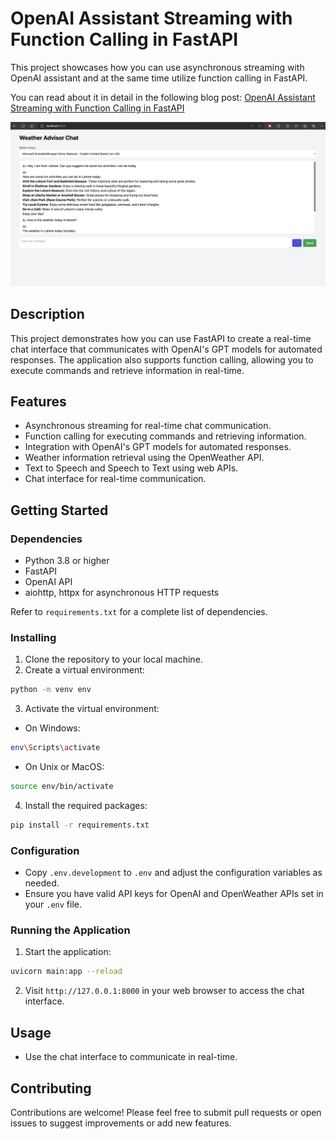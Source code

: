 # OpenAI Assistant Streaming with Function Calling in FastAPI

This project showcases how you can use asynchronous streaming with OpenAI assistant and at the same time utilize function calling
in FastAPI.

You can read about it in detail in the following blog post: [OpenAI Assistant Streaming with Function Calling in FastAPI](https://medium.com/@meeran2003/async-streaming-openai-assistant-api-with-function-calling-in-fastapi-0dfe5935f238)

![OpenAI Assistant Streaming with Function Calling in FastAPI](./demo.png?raw=true "Demo")

## Description

This project demonstrates how you can use FastAPI to create a real-time chat interface that communicates with OpenAI's GPT models for automated responses. The application also supports function calling, allowing you to execute commands and retrieve information in real-time.

## Features

- Asynchronous streaming for real-time chat communication.
- Function calling for executing commands and retrieving information.
- Integration with OpenAI's GPT models for automated responses.
- Weather information retrieval using the OpenWeather API.
- Text to Speech and Speech to Text using web APIs.
- Chat interface for real-time communication.

## Getting Started

### Dependencies

- Python 3.8 or higher
- FastAPI
- OpenAI API
- aiohttp, httpx for asynchronous HTTP requests

Refer to `requirements.txt` for a complete list of dependencies.

### Installing

1. Clone the repository to your local machine.
2. Create a virtual environment:

```sh
python -m venv env
```

3. Activate the virtual environment:

- On Windows:

```sh
env\Scripts\activate
```

- On Unix or MacOS:

```sh
source env/bin/activate
```

4. Install the required packages:

```sh
pip install -r requirements.txt
```

### Configuration

- Copy `.env.development` to `.env` and adjust the configuration variables as needed.
- Ensure you have valid API keys for OpenAI and OpenWeather APIs set in your `.env` file.

### Running the Application

1. Start the application:

```sh
uvicorn main:app --reload
```

2. Visit `http://127.0.0.1:8000` in your web browser to access the chat interface.

## Usage

- Use the chat interface to communicate in real-time.

## Contributing

Contributions are welcome! Please feel free to submit pull requests or open issues to suggest improvements or add new features.
